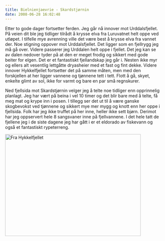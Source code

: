 ```yaml
---
title: Bielnienjaevrie - Skardstjørnin
date: 2008-06-28 16:02:48
---
```


Etter to gode dager fortsetter ferden. Jeg går nå innover mot Urddalsfjellet. På veien dit ble jeg tidliger tilrådt å krysse elva fra Luruvatnet helt oppe ved utløpet. I tilfelle mye avrenning ville det være best å krysse elva fra vannet der. Noe stigning oppover mot Urddalsfjellet. Det ligger som en fjellrygg jeg må gå over. Videre passerer jeg Urddalen helt oppe i fjellet. Det jeg kan se av dalen nedover tyder på at den er meget frodig og sikkert med gode beiter for elgen. Det er et  fantastiskt fjellandskap jeg går i. Nesten ikke myr og ellers alt vesentlig lettgåtte dryasheier med et fast og fint dekke. Videre innover Hykkelfjellet fortsetter det på samme måten, men med den forskjellen at her ligger vannene og tjønnene tett i tett. Flott å gå, skyet, enkelte glimt av sol, ikke for varmt og bare en par små regnskurer.

Ned fjellsida mot Skardstjørnin velger jeg å telte noe tidliger enn opprinnelig planlagt. Jeg har vært på beina i vel 10 timer og det blir bare med å telte, få meg mat og krype inn i posen. I tillegg ser det ut til å være ganske skogbevokst ved tjønnene og sikkert mye mer mygg og knott enn her oppe i fjellsida. Folk har jeg ikke truffet på her inne, heller ikke sett bjørn. Derimot har jeg oppservert hele 8 sangsvaner inne på fjellvannene. I det hele tatt de fjellene jeg i de siste dagene jeg har gått i er et eldorado av fiskevann og også et fantastiskt rypeterreng.

<a href="http://www.flickr.com/photos/gisle/2635376089/" title="Fra Hykkelfjellet"><img src="http://farm4.static.flickr.com/3147/2635376089_5c2d2c31df.jpg" width="440" height="330" alt="Fra Hykkelfjellet" /></a>

